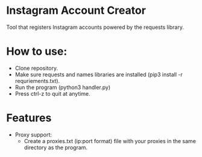 # Instagram Account Creator
Tool that registers Instagram accounts powered by the requests library.

# How to use:
- Clone repository.
- Make sure requests and names libraries are installed (pip3 install -r requriements.txt).
- Run the program (python3 handler.py)
- Press ctrl-z to quit at anytime. 

# Features
- Proxy support: 
  - Create a proxies.txt (ip:port format) file with your proxies in the same directory as the program.
